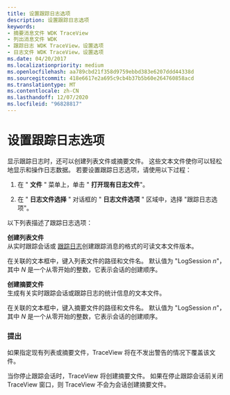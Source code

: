 ```yaml
---
title: 设置跟踪日志选项
description: 设置跟踪日志选项
keywords:
- 摘要消息文件 WDK TraceView
- 列出消息文件 WDK
- 跟踪日志 WDK TraceView，设置选项
- 日志文件 WDK TraceView，设置选项
ms.date: 04/20/2017
ms.localizationpriority: medium
ms.openlocfilehash: aa789cbd21f358d9759ebbd383e6207ddd44338d
ms.sourcegitcommit: 418e6617e2a695c9cb4b37b5b60e264760858acd
ms.translationtype: MT
ms.contentlocale: zh-CN
ms.lasthandoff: 12/07/2020
ms.locfileid: "96828817"
---
```

# <a name="setting-trace-log-options"></a>设置跟踪日志选项


显示跟踪日志时，还可以创建列表文件或摘要文件。 这些文本文件使你可以轻松地显示和操作日志数据。 若要设置跟踪日志选项，请使用以下过程：

1.  在 " **文件** " 菜单上，单击 " **打开现有日志文件**"。

2.  在 " **日志文件选择** " 对话框的 " **日志文件选项** " 区域中，选择 "跟踪日志选项"。

以下列表描述了跟踪日志选项：

<span id="Create_Listing_File"></span><span id="create_listing_file"></span><span id="CREATE_LISTING_FILE"></span>**创建列表文件**  
从实时跟踪会话或 [跟踪日志](trace-log.md)创建跟踪消息的格式的可读文本文件版本。

在关联的文本框中，键入列表文件的路径和文件名。 默认值为 "LogSession *n*"，其中 *N* 是一个从零开始的整数，它表示会话的创建顺序。

<span id="Create_Summary_File"></span><span id="create_summary_file"></span><span id="CREATE_SUMMARY_FILE"></span>**创建摘要文件**  
生成有关实时跟踪会话或跟踪日志的统计信息的文本文件。

在关联的文本框中，键入摘要文件的路径和文件名。 默认值为 "LogSession *n*"，其中 *N* 是一个从零开始的整数，它表示会话的创建顺序。

### <a name="span-idcommentsspanspan-idcommentsspancomments"></a><span id="comments"></span><span id="COMMENTS"></span>提出

如果指定现有列表或摘要文件，TraceView 将在不发出警告的情况下覆盖该文件。

当你停止跟踪会话时，TraceView 将创建摘要文件。 如果在停止跟踪会话前关闭 TraceView 窗口，则 TraceView 不会为会话创建摘要文件。

 

 






